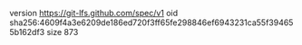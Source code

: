 version https://git-lfs.github.com/spec/v1
oid sha256:4609f4a3e6209de186ed720f3ff65fe298846ef6943231ca55f394655b162df3
size 873
